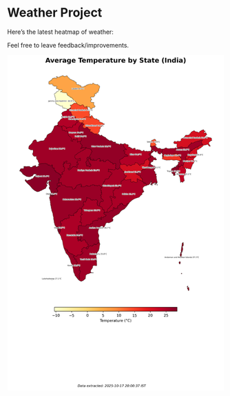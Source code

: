 # Weather Project

Here’s the latest heatmap of weather:

Feel free to leave feedback/improvements.

![India Heatmap](docs/assets/india_heatmap.png?v=F2530F)
